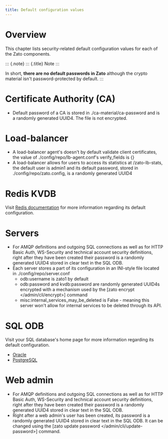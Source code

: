 ```yaml
---
title: Default configuration values
---
```


Overview
========

This chapter lists security-related default configuration values for each of the Zato
components.

::: {.note}
::: {.title}
Note
:::

In short, **there are no default passwords in Zato** although the crypto
material isn\'t password-protected by default.
:::

Certificate Authority (CA)
==========================

-   Default password of a CA is stored in ./ca-material/ca-password and is a randomly
    generated UUID4. The file is not encrypted.

Load-balancer
=============

-   A load-balancer agent\'s doesn\'t by default validate client certificates,
    the value of ./config/repo/lb-agent.conf\'s verify_fields is {}
-   A load-balancer allows for users to access its statistics at /zato-lb-stats,
    the default user is admin1 and its default password, stored in ./config/repo/zato.config,
    is a randomly generated UUID4

Redis KVDB
==========

Visit [Redis documentation](http://redis.io/) for more information regarding its default configuration.

Servers
=======

-   For AMQP definitions and outgoing SQL connections as well as for
    HTTP Basic Auth, WS-Security and technical account security definitions,
    right after they have been created their password is a randomly generated UUID4
    stored in clear text in the SQL ODB.
-   Each server stores a part of its configuration in an INI-style file located in ./config/repo/server.conf
    -   odb:username is zato1 by default
    -   odb:password and kvdb:password are randomly generated UUID4s encrypted with a mechanism
        used by the [zato encrypt \</admin/cli/encrypt\>] command
    -   misc:internal_services_may_be_deleted is False - meaning this server won\'t
        allow for internal services to be deleted through its API.

SQL ODB
=======

Visit your SQL database\'s home page for more information regarding its default configuration.

-   [Oracle](http://www.oracle.com/us/products/database/overview/index.html)
-   [PostgreSQL](http://www.postgresql.org)

Web admin
=========

-   For AMQP definitions and outgoing SQL connections as well as for
    HTTP Basic Auth, WS-Security and technical account security definitions,
    right after they have been created their password is a randomly generated UUID4
    stored in clear text in the SQL ODB.
-   Right after a web admin\'s user has been created, its password is a randomly
    generated UUID4 stored in clear text in the SQL ODB. It can be changed using
    the [zato update password \</admin/cli/update-password\>] command.
